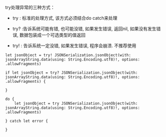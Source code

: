  try处理异常的三种方式：
 
 * try : 标准的处理方式, 该方式必须结合do catch来处理
 
 * try? :告诉系统可能有错, 也可能没错, 如果发生错误, 返回nil, 如果没有发生错误, 数据包装成一个可选类型的值返回
 
 * try! : 告诉系统一定没错, 如果发生错误, 程序会崩溃. 不推荐使用
  
  ```  
  let jsonObject = try! JSONSerialization.jsonObject(with: jsonArrayString.data(using: String.Encoding.utf8)!, options: .allowFragments)
  ```
  
  ```
  if let jsonObject = try? JSONSerialization.jsonObject(with: jsonArrayString.data(using: String.Encoding.utf8)!, options: .allowFragments) {
  
  }
  ```
  
  ```
  do {
      let jsonObject = try JSONSerialization.jsonObject(with: jsonArrayString.data(using: String.Encoding.utf8)!, options: .allowFragments)
     
  } catch let error {
  
  }
  ```
```
